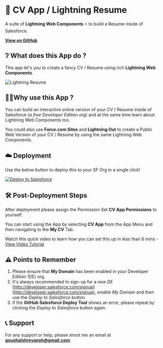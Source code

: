 # 📝 CV App / Lightning Resume
A suite of **Lightning Web Components** ⚡ to build a Resume inside of Salesforce.

[**View on GitHub**](https://github.com/shrutis22/lwc-cv-app)

## ❔ What does this App do ?
This app let's you to create a fancy CV / Resume using rich **Lightning Web Components**.

![Lightning Resume](https://user-images.githubusercontent.com/16715515/70862037-c9202200-1f5c-11ea-98f8-c4903a057ee3.png)


## 🙋‍♀️Why use this App ?
You can build an interactive online version of your CV / Resume inside of Salesforce (*a free Developer Edition org*) and at the same time learn about Lightning Web Components too.

You could also use **Force.com Sites** and **Lightning Out** to create a Public Web Version of your CV / Resume by using the same Lightning Web Components.


## ☁️ Deployment
Use the below button to deploy this to your SF Org in a single click!

<a href="https://githubsfdeploy.herokuapp.com?owner=shrutis22&repo=lwc-cv-app">
  <img alt="Deploy to Salesforce"
       src="https://raw.githubusercontent.com/afawcett/githubsfdeploy/master/deploy.png">
</a>


## 🛠️ Post-Deployment Steps
After deployment please assign the Permission Set **CV App Permissions** to yourself.

You can start using the App by selecting **CV App** from the App Menu and then navigating to the **My CV** Tab.

Watch this quick video to learn how you can set this up in less than 6 mins - [View Video Tutorial](https://www.youtube.com/watch?v=oOqesuWHyRA&vq=hd720)


## ⚠️ Points to Remember
1.  Please ensure that **My Domain** has been enabled in your Developer Edition (DE) org.
2.  It's always recommended to sign-up for a *new DE* [http://developer.salesforce.com/signup](http://developer.salesforce.com/signup), *enable My Domain* and then use the *Deploy to Salesforce* button.
3.  If the **GitHub Salesforce Deploy Tool** shows an error, please repeat by clicking the *Deploy to Salesforce* button again.


## 📞 Support
For any support or help, please shoot me an email at **goushalshreyansh@gmail.com**.
